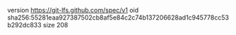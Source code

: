 version https://git-lfs.github.com/spec/v1
oid sha256:55281eaa927387502cb8af5e84c2c74b137206628ad1c945778cc53b292dc833
size 208
